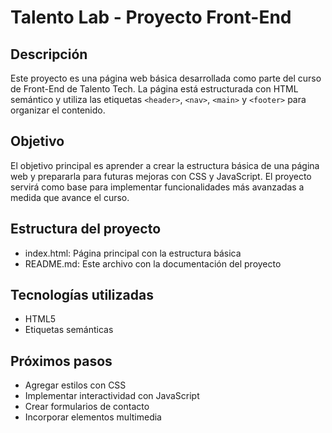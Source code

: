 # Talento Lab - Proyecto Front-End

## Descripción
Este proyecto es una página web básica desarrollada como parte del curso de Front-End de Talento Tech. La página está estructurada con HTML semántico y utiliza las etiquetas `<header>`, `<nav>`, `<main>` y `<footer>` para organizar el contenido.

## Objetivo
El objetivo principal es aprender a crear la estructura básica de una página web y prepararla para futuras mejoras con CSS y JavaScript. El proyecto servirá como base para implementar funcionalidades más avanzadas a medida que avance el curso.

## Estructura del proyecto
- index.html: Página principal con la estructura básica
- README.md: Este archivo con la documentación del proyecto

## Tecnologías utilizadas
- HTML5
- Etiquetas semánticas

## Próximos pasos
- Agregar estilos con CSS
- Implementar interactividad con JavaScript
- Crear formularios de contacto
- Incorporar elementos multimedia